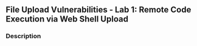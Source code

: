 ## File Upload Vulnerabilities - Lab 1: Remote  Code Execution via Web Shell Upload

### Description